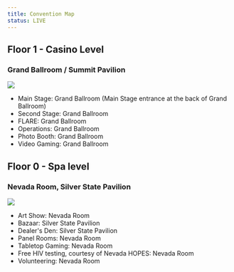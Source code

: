 ```yaml
---
title: Convention Map
status: LIVE
---
```

## Floor 1 - Casino Level

### Grand Ballroom / Summit Pavilion

<a href="../assets/img/level1.jpg" target="_blank" rel="noopener noreferrer"><img class="aligncenter" src="../assets/img/level1_sm.jpg"></a>

 - Main Stage: Grand Ballroom (Main Stage entrance at the back of Grand Ballroom)
 - Second Stage: Grand Ballroom
 - FLARE: Grand Ballroom
 - Operations: Grand Ballroom
 - Photo Booth: Grand Ballroom
 - Video Gaming: Grand Ballroom
 

## Floor 0 - Spa level

### Nevada Room, Silver State Pavilion

<a href="../assets/img/level0.jpg" target="_blank" rel="noopener noreferrer"><img class="aligncenter" src="../assets/img/level0_sm.jpg"></a>

- Art Show: Nevada Room
- Bazaar: Silver State Pavilion
- Dealer's Den: Silver State Pavilion
- Panel Rooms: Nevada Room
- Tabletop Gaming: Nevada Room
- Free HIV testing, courtesy of Nevada HOPES: Nevada Room
- Volunteering: Nevada Room
